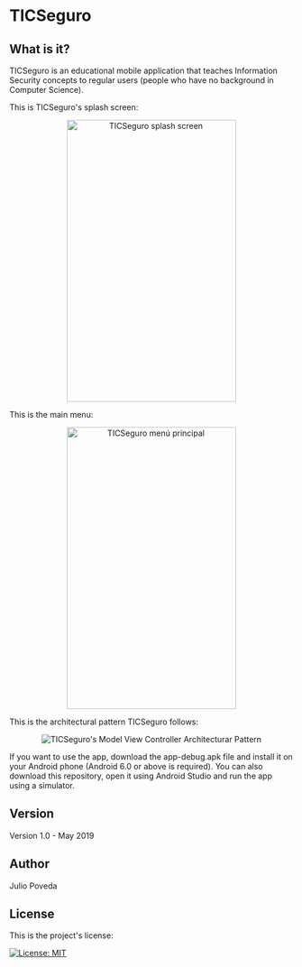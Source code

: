 # TICSeguro

## What is it?

TICSeguro is an educational mobile application that teaches Information Security concepts to regular users (people who have no background in Computer Science).

This is TICSeguro's splash screen:

<p align="center">
  <img alt="TICSeguro splash screen" src="https://github.com/JulioPoveda/TICSeguro/blob/master/images/TICSeguro_splash_screen.png?raw=true" height="500" width="300">
</p>

This is the main menu:

<p align="center">
  <img alt="TICSeguro menú principal" src="https://github.com/JulioPoveda/TICSeguro/blob/master/images/TICSeguro_main_menu.png?raw=true" height="500" width="300">
</p>

This is the architectural pattern TICSeguro follows:

<p align="center">
  <img alt="TICSeguro's Model View Controller Architecturar Pattern" src="https://raw.githubusercontent.com/japoveda10/TICSeguro/master/images/ARCHITECTURAL_PATTERN.png">
</p>

If you want to use the app, download the app-debug.apk file and install it on your Android phone (Android 6.0 or above is required). You can also download this repository, open it using Android Studio and run the app using a simulator.

## Version

Version 1.0 - May 2019

## Author

Julio Poveda

## License

This is the project's license:

[![License: MIT](https://img.shields.io/badge/License-MIT-yellow.svg)](https://opensource.org/licenses/MIT)
